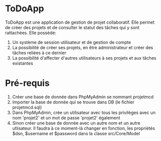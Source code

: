 # ToDoApp
ToDoApp est une application de gestion de projet collaboratif. Elle permet de créer des projets et de consulter le statut des tâches qui y sont rattachées. Elle possède:
1) Un système de session utilisateur et de gestion de compte
2) La possibilité de créer ses projets, en être administrateur et créer des tâches reliées à ce dernier
3) La possibilité d'affecter d'autres utilisateurs à ses projets et aux tâches existantes
# Pré-requis
1) Créer une base de donnée dans PhpMyAdmin se nommant projetmcd
2) Importer la base de donnée qui se trouve dans DB (le fichier projetmcd.sql)
3) Dans PhpMyAdmin, crée un utilisateur avec tous les privilèges avec un nom 'projet2' et un mot de passe 'projet2' également
4) Sinon créer une base de donnée avec un autre nom et un autre utlisateur. Il faudra à ce moment-là changer en fonction, les propriétés $dsn, $username et $password dans la classe src/Core/Model
